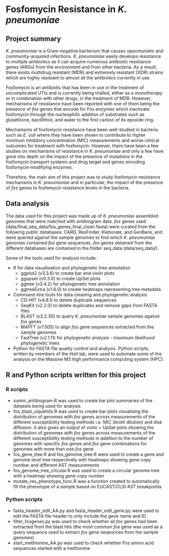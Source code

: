 # Fosfomycin Resistance in *K. pneumoniae* 
## Project summary
*K. pneumoniae* is a Gram-negative bacterium that causes opportunistic and community-acquired infections. *K. pneumoniae* easily develops resistance to multiple antibiotics as it can acquire numerous antibiotic resistance genes (ARGs) from the environment and from other bacteria. As a result, there exists multidrug resistant (MDR) and extremely resistant (XDR) strains which are highly resistant to almost all the antibiotics currently in use.

Fosfomycin is an antibiotic that has been in use in the treatment of uncomplicated UTIs and is currently being trialled, either as a monotherapy or in combination with other drugs, in the treatment of MDR. However, mechanisms of resistance have been reported with one of them being the presence of *fos* genes that encode for Fos enzymes which inactivate fosfomycin through the nucleophilic addition of substrates such as glutathione, bacillithiol, and water to the first carbon of its epoxide ring.  

Mechanisms of fosfomycin resistance have been well-studied in bacteria such as *E. coli* where they have been shown to contribute to higher minimum inhibitory concentration (MIC) measurements and worse clinical outcomes for treatment with fosfomycin. However, there have been a few studies on mechanisms of resistance in *K. pneumoniae* and only a few have gone into depth on the impact of the presence of mutations in the fosfomycin transport systems and drug target and genes encoding fosfomycin-modifying enzymes.

Therefore, the main aim of this project was to study fosfomycin resistance mechanisms in *K. pneumoniae* and in particular, the impact of the presence of *fos* genes to fosfomycin resistance levels in the bacteria.  

## Data analysis
The data used for this project was made up of *K. pneumoniae* assembled genomes that were matched with antibiogram data. *fos* genes used (data/final_seq_data/fos_genes_final_clean.fasta) were curated from the following public databases: CARD, ResFinder, Kleborate, and GenBank, and were queried against the sample genomes to find which *K. pneumoniae* genomes contained *fos* gene sequences. *fos* genes obtained from the different databases are contained in the folder seq_data (data/seq_data/). 

Some of the tools used for analysis include:
* R for data visualisation and phylogenetic tree annotation
  + ggplot2 (v3.3.6) to create bar and violin plots
  + ggupset (v0.3.0) to create UpSet plots
  + ggtree (v3.4.2) for phylogenetic tree annotation
  + ggtreeExtra (v1.6.0) to create heatmaps representing tree metadata
* Command-line tools for data cleaning and phylogenetic analysis
  + CD-HIT (v4.8.1) to delete duplicate sequences
  + SeqKit (v2.2.0) to delete duplicates and remove gaps from FASTA files
  + BLAST (v2.2.30) to query *K. pneumoniae* sample genomes against *fos* genes
  + MAFFT (v7.505) to align *fos* gene sequences extracted from the sample genomes
  + FastTree (v2.1.11) for phylogenetic analysis - maximum likelihood phylogenetic trees
* Python for FASTA file quality control and analysis. Python scripts, written by members of the Holt lab, were used to automate some of the analysis on the Massive M3  high performance computing system (HPC).

## R and Python scripts written for this project
### R scripts
* summ_antibiogram.R was used to create bar plot summaries of the datasets being used for analysis
* fos_blast_uiquehits.R was used to create bar plots visualising the distribution of genomes with *fos* genes across measurements of the different susceptibility testing methods i.e. MIC (broth dilution) and disk diffusion. It also gives an output of violin + UpSet plots showing the distribution of genomes with *fos* genes across measurements of the different susceptibility testing methods in addition to the number of genomes with specific *fos* genes and *fos* gene combinations for genomes with more than one *fos* gene
* fos_gene_tree.R and fos_genome_tree.R were used to create a gene and genome level tree respectively with heatmaps showing gene copy number and different AST measurements 
* fos_genome_tree_circular.R was used to create a circular genome tree with a heatmap showing gene copy number
* mutate_res_phenotype_func.R was a function created to automatically fill the phenotype of a sample based on EUCAST/CLSI AST breakpoints 

### Python scripts
* fasta_header_edit_AA.py and fasta_header_edit_gene.py were used to edit the FASTA file header to only include the gene name and ID
* filter_fosgenes.py was used to check whether all *fos* genes had been extracted from the blast hits (the most common *fos* gene was used as a query sequence used to extract *fos* gene seqeunces from the sample genomes) 
* start_methionine_AA.py was used to check whether Fos amino acid sequences started with a methionine
